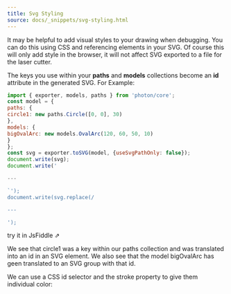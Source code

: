 ```yaml
---
title: Svg Styling
source: docs/_snippets/svg-styling.html
---
```


It may be helpful to add visual styles to your drawing when debugging.
You can do this using CSS and referencing elements in your SVG.
Of course this will only add style in the browser,
it will not affect SVG exported to a file for the laser cutter.

The keys you use within your **paths** and **models** collections become an **id** attribute
in the generated SVG. For Example:

```javascript
import { exporter, models, paths } from 'photon/core';
const model = {
paths: {
circle1: new paths.Circle([0, 0], 30)
},
models: {
bigOvalArc: new models.OvalArc(120, 60, 50, 10)
}
};
const svg = exporter.toSVG(model, {useSvgPathOnly: false});
document.write(svg);
document.write('

---

`');
document.write(svg.replace(/

---

');
```
try it in JsFiddle ⇗


We see that circle1 was a key within our paths collection and was translated into an id
in an SVG element. We also see that the model bigOvalArc has geen translated to an SVG group with that id.

We can use a CSS id selector and the stroke property to give them individual color:

```html

````
